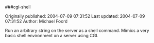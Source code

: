 ###cgi-shell

Originally published: 2004-07-09 07:31:52
Last updated: 2004-07-09 07:31:52
Author: Michael Foord

Run an arbitrary string on the server as a shell command. Mimics a very basic shell environment on a server using CGI.